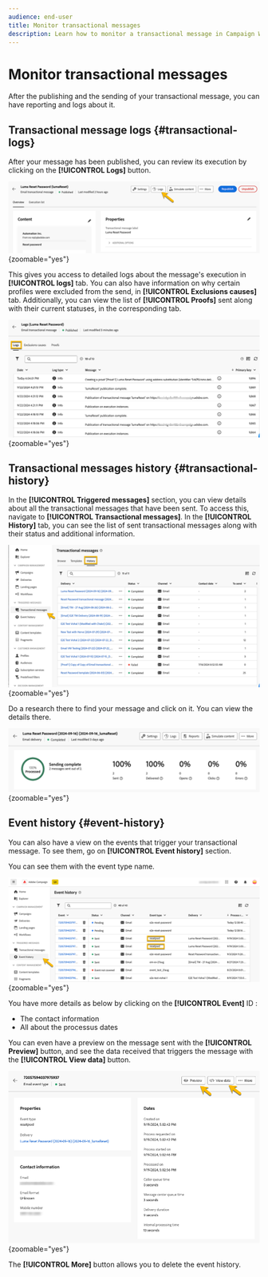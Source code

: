 ```yaml
---
audience: end-user
title: Monitor transactional messages
description: Learn how to monitor a transactional message in Campaign Web User Interface
---
```

# Monitor transactional messages

After the publishing and the sending of your transactional message, you can have reporting and logs about it.

## Transactional message logs {#transactional-logs}

After your message has been published, you can review its execution by clicking on the **[!UICONTROL Logs]** button.

![](assets/transactional-logs.png){zoomable="yes"}

This gives you access to detailed logs about the message's execution in **[!UICONTROL logs]** tab. You can also have information on why certain profiles were excluded from the send, in **[!UICONTROL Exclusions causes]** tab. Additionally, you can view the list of **[!UICONTROL Proofs]** sent along with their current statuses, in the corresponding tab.

![](assets/transactional-logslist.png){zoomable="yes"}


## Transactional messages history {#transactional-history}

In the **[!UICONTROL Triggered messages]** section, you can view details about all the transactional messages that have been sent. To access this, navigate to **[!UICONTROL Transactional messages]**. In the **[!UICONTROL History]** tab, you can see the list of sent transactional messages along with their status and additional information.

![](assets/transactional-history.png){zoomable="yes"}

Do a research there to find your message and click on it.
You can view the details there.

![](assets/transactional-reporting.png){zoomable="yes"}

## Event history {#event-history}

You can also have a view on the events that trigger your transactional message.
To see them, go on **[!UICONTROL Event history]** section.

You can see them with the event type name.

![](assets/event-history.png){zoomable="yes"}

You have more details as below by clicking on the **[!UICONTROL Event]** ID :

* The contact information
* All about the processus dates

You can even have a preview on the message sent with the **[!UICONTROL Preview]** button, and see the data received that triggers the message with the **[!UICONTROL View data]** button.

![](assets/event-details.png){zoomable="yes"}

The **[!UICONTROL More]** button allows you to delete the event history.
